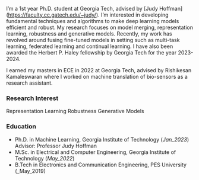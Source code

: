 I’m a 1st year Ph.D. student at Georgia Tech, advised by [Judy Hoffman] (https://faculty.cc.gatech.edu/~judy/). I’m interested in developing fundamental techniques and algorithms to make deep learning models efficient and robust. My research focuses on model merging, representation learning, robustness and generative models. Recently, my work has revolved around fusing fine-tuned models in setting such as multi-task learning, federated learning and continual learning. I have also been awarded the Herbert P. Haley fellowship by Georgia Tech for the year 2023-2024.

I earned my masters in ECE in 2022 at Georgia Tech, advised by Rishikesan Kamaleswaran where I  worked on machine translation of bio-sensors as a research assistant. 

### Research Interest
Representation Learning
Robustness
Generative Models

### Education
- Ph.D. in Machine Learning, Georgia Institute of Technology (_Jan_2023_)
  Advisor: Professor Judy Hoffman
- M.Sc. in Electrical and Computer Engineering, Georgia Institute of Technology (_May_2022_)
- B.Tech in Electronics and Communication Engineering, PES University (_May_2019)



